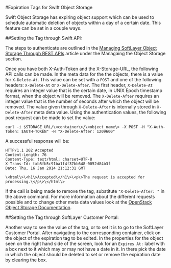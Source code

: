 #Expiration Tags for Swift Object Storage

Swift Object Storage has expiring object support which can be used to schedule automatic deletion of objects within a day of a certain date. This feature can be set in a couple ways. 

##Setting the Tag through Swift API:

The steps to authenticate are outlined in the [Managing SoftLayer Object Storage Through REST APIs](http://sldn.softlayer.com/blog/waelriac/Managing-SoftLayer-Object-Storage-Through-REST-APIs) article under the Managaing the Object Storage section.

Once you have both X-Auth-Token and the X-Storage-URL, the following API calls can be made. In the meta data for the the objects, there is a value for `X-Delete-At`. This value can be set with a `POST` and one of the following headers: `X-Delete-At` or `X-Delete-After`. The first header, `X-Delete-At` requires an integer value that is the certain date, in UNIX Epoch timestamp format, when the object will be removed. The `X-Delete-After` requires an integer value that is the number of seconds after which the object will be removed. The value given through `X-Delete-After` is internally stored in `X-Delete-After` meta deta value. Using the authentication values, the following post request can be made to set the value:

```
curl -i $STORAGE_URL/\<container\>/\<object_name\> -X POST -H "X-Auth-Token: $AUTH-TOKEN" -H "X-Delete-After: 1209600"
```
A successful response will be:
```
HTTP/1.1 202 Accepted
Content-Length: 76
Content-Type: text/html; charset=UTF-8
X-Trans-Id: txb5fb5c91ba1f4f37bb648-0052d84b3f
Date: Thu, 16 Jan 2014 21:12:31 GMT

\<html\>\<h1\>Accepted\</h1\>\<p\>The request is accepted for processing.\</p\>\</html\>
```
If the call is being made to remove the tag, substitute `"X-Delete-After: "` in the above command.
For more information about the different requests possible and to change other meta data values look at the [OpenStack Object Storage Documentation](http://developer.openstack.org/api-ref-objectstorage-v1.html).

##Setting the Tag through SoftLayer Customer Portal:

Another way to see the value of the tag, or to set it is to go to the SoftLayer Customer Portal. After navigating to the corresponding container, click on the object of the expiration tag to be edited. In the properties for the object seen on the right hand side of the screen, look for an `Expires At:` label with a box next to it which may or may not have a date in it. In there pick the date in which the object should be deleted to set or remove the expiration date by clearing the box. 
